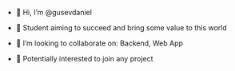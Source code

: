 - 👋 Hi, I’m @gusevdaniel

- 🌱 Student aiming to succeed and bring some value to this world
- 👯 I’m looking to collaborate on: Backend, Web App
- 🌻 Potentially interested to join any project

<!---
gusevdaniel/gusevdaniel is a ✨ special ✨ repository because its `README.md` (this file) appears on your GitHub profile.
You can click the Preview link to take a look at your changes.
--->
